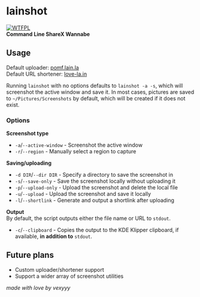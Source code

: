 # lainshot
[![WTFPL](http://www.wtfpl.net/wp-content/uploads/2012/12/wtfpl-badge-4.png)](http://wtfpl.net/)\
**Command Line ShareX Wannabe**


## Usage
Default uploader: [pomf.lain.la](https://pomf.lain.la)\
Default URL shortener: [love-la.in](https://love-la.in)

Running `lainshot` with no options defaults to `lainshot -a -s`, which will screenshot the active window and save it. In most cases, pictures are saved to `~/Pictures/Screenshots` by default, which will be created if it does not exist.

### Options
**Screenshot type**
- `-a`/`--active-window` - Screenshot the active window
- `-r`/`--region` - Manually select a region to capture

**Saving/uploading**
- `-d DIR`/`--dir DIR` - Specify a directory to save the screenshot in
- `-s`/`--save-only` - Save the screenshot locally without uploading it
- `-p`/`--upload-only` - Upload the screenshot and delete the local file
- `-u`/`--upload` - Upload the screenshot and save it locally
- `-l`/`--shortlink` - Generate and output a shortlink after uploading

**Output**\
By default, the script outputs either the file name or URL to `stdout`.
- `-c`/`--clipboard` - Copies the output to the KDE Klipper clipboard, if available, **in addition to** `stdout`.


## Future plans
- Custom uploader/shortener support
- Support a wider array of screenshot utilities

_made with love by vexyyy_

